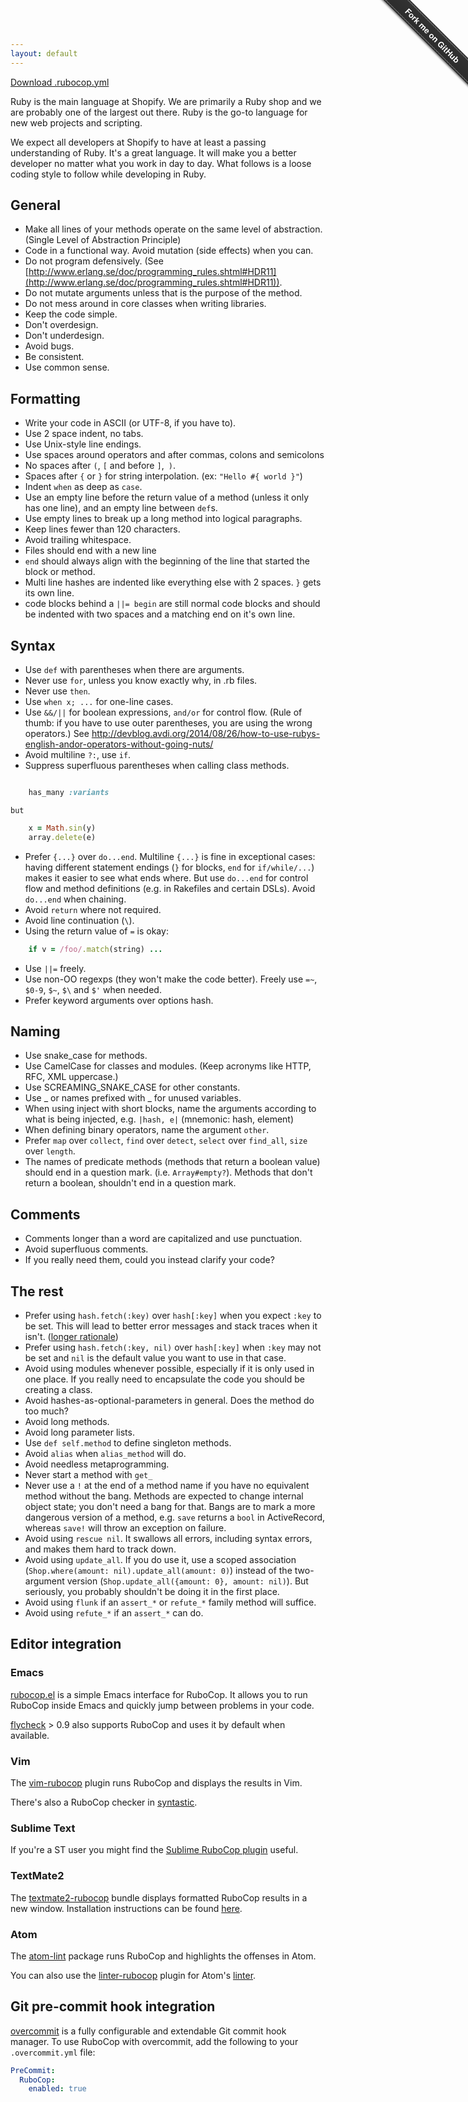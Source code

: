 ```yaml
---
layout: default
---
```

[Download .rubocop.yml](/rubocop.yml)

Ruby is the main language at Shopify. We are primarily a Ruby shop and we are probably one of the largest out there. Ruby is the go-to language for new web projects and scripting.

We expect all developers at Shopify to have at least a passing understanding of Ruby. It's a great language. It will make you a better developer no matter what you work in day to day. What follows is a loose coding style to follow while developing in Ruby.

## General

* Make all lines of your methods operate on the same level of abstraction. (Single Level of Abstraction Principle)
* Code in a functional way. Avoid mutation (side effects) when you can.
* Do not program defensively. (See [http://www.erlang.se/doc/programming_rules.shtml#HDR11](http://www.erlang.se/doc/programming_rules.shtml#HDR11)).
* Do not mutate arguments unless that is the purpose of the method.
* Do not mess around in core classes when writing libraries.
* Keep the code simple.
* Don't overdesign.
* Don't underdesign.
* Avoid bugs.
* Be consistent.
* Use common sense.


## Formatting


* Write your code in ASCII (or UTF-8, if you have to).
* Use 2 space indent, no tabs.
* Use Unix-style line endings.
* Use spaces around operators and after commas, colons and semicolons
* No spaces after `(`, `[` and before `]`,` )`.
* Spaces after `{` or `}` for string interpolation. (ex: `"Hello #{ world }"`)
* Indent `when` as deep as `case`.
* Use an empty line before the return value of a method (unless it only has one line), and an empty line between `def`s.
* Use empty lines to break up a long method into logical paragraphs.
* Keep lines fewer than 120 characters.
* Avoid trailing whitespace.
* Files should end with a new line
* `end` should always align with the beginning of the line that started the block or method.
* Multi line hashes are indented like everything else with 2 spaces. `}` gets its own line.
* code blocks behind a ```||= begin``` are still normal code blocks and should be indented with two spaces and a matching end on it's own line.


## Syntax

* Use `def` with parentheses when there are arguments.
* Never use `for`, unless you know exactly why, in .rb files.
* Never use `then`.
* Use `when x; ...` for one-line cases.
* Use `&&/||` for boolean expressions, `and/or` for control flow. (Rule of thumb: if you have to use outer parentheses, you are using the wrong operators.) See http://devblog.avdi.org/2014/08/26/how-to-use-rubys-english-andor-operators-without-going-nuts/
* Avoid multiline `?:`, use `if`.
* Suppress superfluous parentheses when calling class methods.
```ruby

    has_many :variants
```
    but
```ruby
    x = Math.sin(y)
    array.delete(e)
```
* Prefer `{...}` over `do...end`.  Multiline `{...}` is fine in exceptional cases: having different statement endings (`}` for blocks, `end` for `if/while/...`) makes it easier to see what ends where.  But use `do...end` for control flow and method definitions (e.g. in Rakefiles and certain DSLs).  Avoid `do...end` when chaining.
* Avoid `return` where not required.
* Avoid line continuation (`\`).
* Using the return value of `=` is okay:
```ruby
    if v = /foo/.match(string) ...
```
* Use `||=` freely.
* Use non-OO regexps (they won't make the code better).  Freely use `=~`, `$0-9`, `$~`, `$\` and `$'` when needed.
* Prefer keyword arguments over options hash.


## Naming

* Use snake_case for methods.
* Use CamelCase for classes and modules.  (Keep acronyms like HTTP, RFC, XML uppercase.)
* Use SCREAMING_SNAKE_CASE for other constants.
* Use _ or names prefixed with _ for unused variables.
* When using inject with short blocks, name the arguments according to what is being injected, e.g. `|hash, e|` (mnemonic: hash, element)
* When defining binary operators, name the argument `other`.
* Prefer `map` over `collect`, `find` over `detect`, `select` over `find_all`, `size` over `length`.
* The names of predicate methods (methods that return a boolean value) should end in a question mark. (i.e. `Array#empty?`). Methods that don't return a boolean, shouldn't end in a question mark.

## Comments

* Comments longer than a word are capitalized and use punctuation.
* Avoid superfluous comments.
* If you really need them, could you instead clarify your code?

## The rest

* Prefer using `hash.fetch(:key)` over `hash[:key]` when you expect `:key` to be set. This will lead to better error messages and stack traces when it isn't. ([longer rationale](http://www.bitzesty.com/blog/2014/5/19/hashfetch-in-ruby-development))
* Prefer using `hash.fetch(:key, nil)` over `hash[:key]` when `:key` may not be set and `nil` is the default value you want to use in that case.
* Avoid using modules whenever possible, especially if it is only used in one place. If you really need to encapsulate the code you should be creating a class.
* Avoid hashes-as-optional-parameters in general.  Does the method do too much?
* Avoid long methods.
* Avoid long parameter lists.
* Use `def self.method` to define singleton methods.
* Avoid `alias` when `alias_method` will do.
* Avoid needless metaprogramming.
* Never start a method with `get_`
* Never use a `!` at the end of a method name if you have no equivalent method without the bang. Methods are expected to change internal object state; you don't need a bang for that. Bangs are to mark a more dangerous version of a method, e.g. `save` returns a `bool` in ActiveRecord, whereas `save!` will throw an exception on failure.
* Avoid using `rescue nil`. It swallows all errors, including syntax errors, and makes them hard to track down.
* Avoid using `update_all`. If you do use it, use a scoped association (`Shop.where(amount: nil).update_all(amount: 0)`) instead of the two-argument version (`Shop.update_all({amount: 0}, amount: nil)`). But seriously, you probably shouldn't be doing it in the first place.
* Avoid using `flunk` if an `assert_*` or `refute_*` family method will suffice.
* Avoid using `refute_*` if an `assert_*` can do.

<div class="github-fork-ribbon-wrapper right fixed" style="width: 150px;height: 150px;position: fixed;overflow: hidden;top: 0;z-index: 9999;pointer-events: none;right: 0;"><div class="github-fork-ribbon" style="position: absolute;padding: 2px 0;background-color: #333;background-image: linear-gradient(to bottom, rgba(0, 0, 0, 0), rgba(0, 0, 0, 0.15));-webkit-box-shadow: 0 2px 3px 0 rgba(0, 0, 0, 0.5);-moz-box-shadow: 0 2px 3px 0 rgba(0, 0, 0, 0.5);box-shadow: 0 2px 3px 0 rgba(0, 0, 0, 0.5);z-index: 9999;pointer-events: auto;top: 42px;right: -43px;-webkit-transform: rotate(45deg);-moz-transform: rotate(45deg);-ms-transform: rotate(45deg);-o-transform: rotate(45deg);transform: rotate(45deg);"><a href="https://github.com/Shopify/styleguide" style="font: 700 13px &quot;Helvetica Neue&quot;, Helvetica, Arial, sans-serif;color: #fff;text-decoration: none;text-shadow: 0 -1px rgba(0, 0, 0, 0.5);text-align: center;width: 200px;line-height: 20px;display: inline-block;padding: 2px 0;border-width: 1px 0;border-style: dotted;border-color: rgba(255, 255, 255, 0.7);">Fork me on GitHub</a></div></div>

## Editor integration

### Emacs

[rubocop.el](https://github.com/bbatsov/rubocop-emacs) is a simple
Emacs interface for RuboCop. It allows you to run RuboCop inside Emacs
and quickly jump between problems in your code.

[flycheck](https://github.com/lunaryorn/flycheck) > 0.9 also supports
RuboCop and uses it by default when available.

### Vim

The [vim-rubocop](https://github.com/ngmy/vim-rubocop) plugin runs
RuboCop and displays the results in Vim.

There's also a RuboCop checker in
[syntastic](https://github.com/scrooloose/syntastic).

### Sublime Text

If you're a ST user you might find the
[Sublime RuboCop plugin](https://github.com/pderichs/sublime_rubocop)
useful.

### TextMate2

The [textmate2-rubocop](https://github.com/mrdougal/textmate2-rubocop)
bundle displays formatted RuboCop results in a new window.
Installation instructions can be found [here](https://github.com/mrdougal/textmate2-rubocop#installation).

### Atom

The [atom-lint](https://github.com/yujinakayama/atom-lint) package
runs RuboCop and highlights the offenses in Atom.

You can also use the [linter-rubocop](https://github.com/AtomLinter/linter-rubocop)
plugin for Atom's [linter](https://github.com/AtomLinter/Linter).

## Git pre-commit hook integration

[overcommit](https://github.com/brigade/overcommit) is a fully configurable and
extendable Git commit hook manager. To use RuboCop with overcommit, add the
following to your `.overcommit.yml` file:

```yaml
PreCommit:
  RuboCop:
    enabled: true
```

